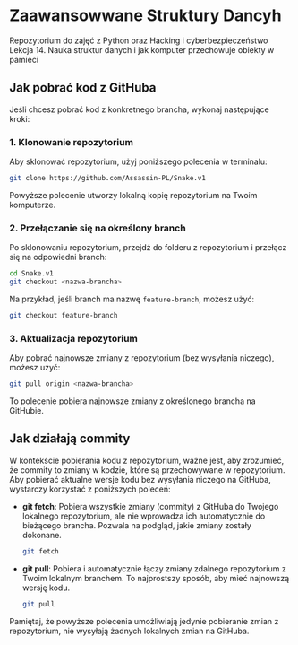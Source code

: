 # Zaawansowwane Struktury Dancyh
Repozytorium do zajęć z Python oraz Hacking i cyberbezpieczeństwo Lekcja 14. Nauka struktur danych i jak komputer przechowuje obiekty w pamieci

## Jak pobrać kod z GitHuba
Jeśli chcesz pobrać kod z konkretnego brancha, wykonaj następujące kroki:

### 1. Klonowanie repozytorium
Aby sklonować repozytorium, użyj poniższego polecenia w terminalu:

```bash
git clone https://github.com/Assassin-PL/Snake.v1
```

Powyższe polecenie utworzy lokalną kopię repozytorium na Twoim komputerze.

### 2. Przełączanie się na określony branch
Po sklonowaniu repozytorium, przejdź do folderu z repozytorium i przełącz się na odpowiedni branch:

```bash
cd Snake.v1
git checkout <nazwa-brancha>
```

Na przykład, jeśli branch ma nazwę `feature-branch`, możesz użyć:

```bash
git checkout feature-branch
```

### 3. Aktualizacja repozytorium
Aby pobrać najnowsze zmiany z repozytorium (bez wysyłania niczego), możesz użyć:

```bash
git pull origin <nazwa-brancha>
```

To polecenie pobiera najnowsze zmiany z określonego brancha na GitHubie.

## Jak działają commity
W kontekście pobierania kodu z repozytorium, ważne jest, aby zrozumieć, że commity to zmiany w kodzie, które są przechowywane w repozytorium. Aby pobierać aktualne wersje kodu bez wysyłania niczego na GitHuba, wystarczy korzystać z poniższych poleceń:

- **git fetch**: Pobiera wszystkie zmiany (commity) z GitHuba do Twojego lokalnego repozytorium, ale nie wprowadza ich automatycznie do bieżącego brancha. Pozwala na podgląd, jakie zmiany zostały dokonane.

    ```bash
    git fetch
    ```

- **git pull**: Pobiera i automatycznie łączy zmiany zdalnego repozytorium z Twoim lokalnym branchem. To najprostszy sposób, aby mieć najnowszą wersję kodu.

    ```bash
    git pull
    ```

Pamiętaj, że powyższe polecenia umożliwiają jedynie pobieranie zmian z repozytorium, nie wysyłają żadnych lokalnych zmian na GitHuba.

